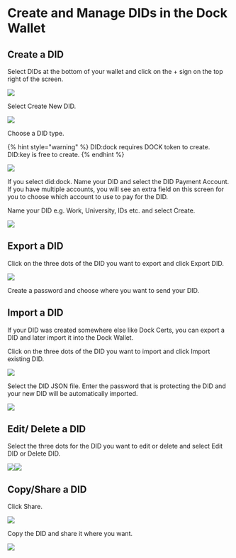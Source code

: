 # Create and Manage DIDs in the Dock Wallet

## Create a DID <a href="#h_2bd05e9472" id="h_2bd05e9472"></a>

Select DIDs at the bottom of your wallet and click on the + sign on the top right of the screen.

![](https://downloads.intercomcdn.com/i/o/800521688/79eaf9ea1aca13933e02f9ee/63698082f885e5a34effff82\_1-Plus+sign+to+start+creating+a+DID.png)

Select Create New DID.

![](https://downloads.intercomcdn.com/i/o/800523644/3e55b352d156ccd216fc55fe/63698097bf459d7b3fd4cb4a\_2-Create+a+new+DID.png)

Choose a DID type.&#x20;

{% hint style="warning" %}
DID:dock requires DOCK token to create. DID:key is free to create.
{% endhint %}

![](https://downloads.intercomcdn.com/i/o/800530488/d371384b4c30d9479abe885c/f5f56593-2e92-44e1-9313-c5e56dd24796.jpeg)

If you select did:dock. Name your DID and select the DID Payment Account. If you have multiple accounts, you will see an extra field on this screen for you to choose which account to use to pay for the DID.

Name your DID e.g. Work, University, IDs etc. and select Create.

![](https://downloads.intercomcdn.com/i/o/800524299/45173dcb0c70bec1997d8458/636980bc5995523ad5396fc1\_3-Name+DID.png)

## Export a DID <a href="#h_ca153b12e3" id="h_ca153b12e3"></a>

Click on the three dots of the DID you want to export and click Export DID.

![](https://downloads.intercomcdn.com/i/o/800544890/f0c45c34e187ac702f4c9a02/6369825d130cc9ba46fc3157\_1-Choose+DID+to+export.png)

Create a password and choose where you want to send your DID.

## Import a DID <a href="#h_bd2b44dcd6" id="h_bd2b44dcd6"></a>

If your DID was created somewhere else like Dock Certs, you can export a DID and later import it into the Dock Wallet.

Click on the three dots of the DID you want to import and click Import existing DID.

![](https://downloads.intercomcdn.com/i/o/800553278/107a82a3e25b8c60b9ff6077/63698082f885e5a34effff82\_1-Plus+sign+to+start+creating+a+DID+\(1\).png)

Select the DID JSON file. Enter the password that is protecting the DID and your new DID will be automatically imported.

![](https://downloads.intercomcdn.com/i/o/800553969/241ff61766875e3f181bb06d/6369830917f5c7f9c4039b93\_2-Choose+DID+JSON.png)

## Edit/ Delete a DID <a href="#h_873c8fa19e" id="h_873c8fa19e"></a>

Select the three dots for the DID you want to edit or delete and select Edit DID or Delete DID.

![](https://downloads.intercomcdn.com/i/o/800560571/b3b161459e7c750fa922d6a0/Screenshot\_20230804\_182915\_DockApp.jpg)![](https://downloads.intercomcdn.com/i/o/800560280/3c7660a5ee296fbf8907dbde/cc9101e9-8aae-4158-a893-be0065d90498.jpeg)

## Copy/Share a DID <a href="#h_4232c27105" id="h_4232c27105"></a>

Click Share.

![](https://downloads.intercomcdn.com/i/o/800561579/782cda0d6ee2ccc506f79809/636984efb83f8c923a20c1a0\_1-Choose+DID+to+share.png)

Copy the DID and share it where you want.

![](https://downloads.intercomcdn.com/i/o/800561664/b5332757f39b6623e91156b1/63698506130cc9fccbffc4a1\_2-Copy+the+DID.png)
